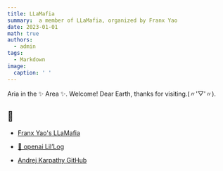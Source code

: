 ```yaml
---
title: LLaMafia
summary:  a member of LLaMafia, organized by Franx Yao
date: 2023-01-01
math: true
authors:
  - admin
tags:
  - Markdown
image:
  caption: ' '
---
```


Aria in the ✨ Area ✨. Welcome! Dear Earth, thanks for visiting.(〃'▽'〃).


##  🙌

- [Franx Yao's LLaMafia](https://github.com/LLaMafia)

- [🍑 openai Lil’Log](https://lilianweng.github.io/)

- [Andrej Karpathy GitHub](https://github.com/karpathy)

